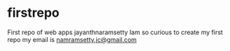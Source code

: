 # firstrepo
First repo of web apps
jayanthnaramsetty
Iam so curious to create my first repo
my email is namramsetty.jc@gmail.com
